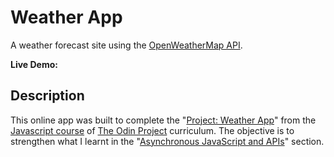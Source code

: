 # Weather App

A weather forecast site using the [OpenWeatherMap API](https://openweathermap.org/api).

**Live Demo:** 

## Description

This online app was built to complete the "[Project: Weather App](https://www.theodinproject.com/paths/full-stack-javascript/courses/javascript/lessons/weather-app)" from the [Javascript course](https://www.theodinproject.com/paths/full-stack-javascript/courses/javascript) of [The Odin Project](https://www.theodinproject.com/) curriculum. The objective is to strengthen what I learnt in the "[Asynchronous JavaScript and APIs](https://www.theodinproject.com/paths/full-stack-javascript/courses/javascript#asynchronous-javascript-and-apis)" section.
